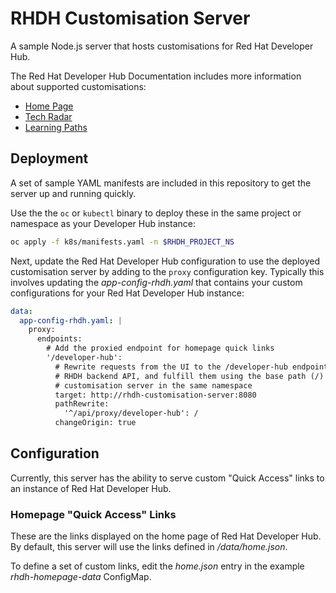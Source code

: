 # RHDH Customisation Server

A sample Node.js server that hosts customisations for Red Hat Developer Hub. 

The Red Hat Developer Hub Documentation includes more information about
supported customisations:

* [Home Page](https://docs.redhat.com/en/documentation/red_hat_developer_hub/1.2/html/getting_started_with_red_hat_developer_hub/proc-customize-rhdh-homepage_rhdh-getting-started#proc-customize-rhdh-homepage_rhdh-getting-started)
* [Tech Radar](https://docs.redhat.com/en/documentation/red_hat_developer_hub/1.2/html/getting_started_with_red_hat_developer_hub/proc-customize-rhdh-tech-radar-page_rhdh-getting-started)
* [Learning Paths](https://docs.redhat.com/en/documentation/red_hat_developer_hub/1.2/html/getting_started_with_red_hat_developer_hub/proc-customize-rhdh-learning-paths_rhdh-getting-started)

## Deployment

A set of sample YAML manifests are included in this repository to get the
server up and running quickly. 

Use the the `oc` or `kubectl` binary to deploy these in the same project
or namespace as your Developer Hub instance:

```bash
oc apply -f k8s/manifests.yaml -n $RHDH_PROJECT_NS
```

Next, update the Red Hat Developer Hub configuration to use the deployed
customisation server by adding to the `proxy` configuration key. Typically
this involves updating the *app-config-rhdh.yaml* that contains your custom
configurations for your Red Hat Developer Hub instance:

```yaml
data:
  app-config-rhdh.yaml: |
    proxy:
      endpoints:
        # Add the proxied endpoint for homepage quick links
        '/developer-hub':
          # Rewrite requests from the UI to the /developer-hub endpoint to the
          # RHDH backend API, and fulfill them using the base path (/) from the
          # customisation server in the same namespace
          target: http://rhdh-customisation-server:8080
          pathRewrite:
            '^/api/proxy/developer-hub': /
          changeOrigin: true
```

## Configuration

Currently, this server has the ability to serve custom "Quick Access" links
to an instance of Red Hat Developer Hub.

### Homepage "Quick Access" Links

These are the links displayed on the home page of Red Hat Developer Hub. By
default, this server will use the links defined in */data/home.json*.

To define a set of custom links, edit the *home.json* entry in the example
*rhdh-homepage-data* ConfigMap.
